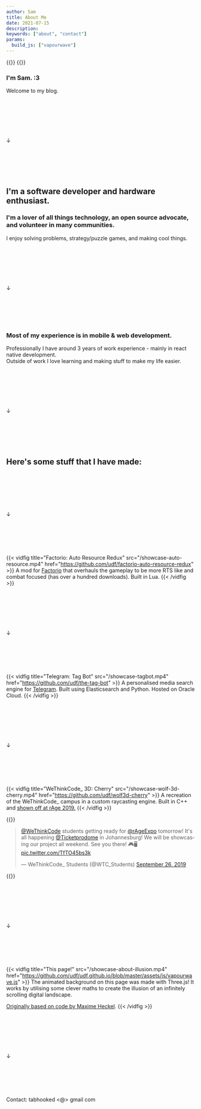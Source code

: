 ```yaml
---
author: Sam
title: About Me
date: 2021-07-15
description:
keywords: ["about", "contact"]
params:
  build_js: ["vapourwave"]
---
```


{{<raw>}}
<canvas class="background webgl"></canvas>
{{</raw>}}

### I'm Sam. :3  
Welcome to my blog.

<br/><br/><br/><br/><br/><br/>↓<br/><br/><br/><br/><br/><br/>

## I'm a software developer and hardware enthusiast.  
### I'm a lover of all things technology, an open source advocate, and volunteer in many communities.  

I enjoy solving problems, strategy/puzzle games, and making cool things.

<br/><br/><br/><br/><br/><br/>↓<br/><br/><br/><br/><br/><br/>

### Most of my experience is in mobile & web development.
Professionally I have around 3 years of work experience - mainly in react native development.  
Outside of work I love learning and making stuff to make my life easier.

<br/><br/><br/><br/><br/><br/>↓<br/><br/><br/><br/><br/><br/>

## Here's some stuff that I have made:

<br/><br/><br/><br/><br/><br/>↓<br/><br/><br/><br/><br/><br/>

{{< vidfig title="Factorio: Auto Resource Redux" src="/showcase-auto-resource.mp4" href="https://github.com/udf/factorio-auto-resource-redux" >}}
A mod for [Factorio](https://factorio.com) that overhauls the gameplay to be more RTS like and combat focused (has over a hundred downloads). Built in Lua.
{{< /vidfig >}}

<br/><br/><br/><br/><br/><br/>↓<br/><br/><br/><br/><br/><br/>

{{< vidfig title="Telegram: Tag Bot" src="/showcase-tagbot.mp4" href="https://github.com/udf/the-tag-bot" >}}
A personalised media search engine for [Telegram](https://telegram.org). Built using Elasticsearch and Python. Hosted on Oracle Cloud.
{{< /vidfig >}}

<br/><br/><br/><br/><br/><br/>↓<br/><br/><br/><br/><br/><br/>

{{< vidfig title="WeThinkCode_ 3D: Cherry" src="/showcase-wolf-3d-cherry.mp4" href="https://github.com/udf/wolf3d-cherry" >}}
A recreation of the WeThinkCode_ campus in a custom raycasting engine. Built in C++ and [shown off at rAge 2019.](https://twitter.com/WTC_Students/status/1177162021302874113)
{{< /vidfig >}}

{{<raw>}}
<blockquote class="twitter-tweet"><p lang="en" dir="ltr"><a href="https://twitter.com/wethinkcode?ref_src=twsrc%5Etfw">@WeThinkCode</a> students getting ready for <a href="https://twitter.com/rAgeExpo?ref_src=twsrc%5Etfw">@rAgeExpo</a> tomorrow! It&#39;s all happening <a href="https://twitter.com/Ticketprodome?ref_src=twsrc%5Etfw">@Ticketprodome</a> in Johannesburg! We will be showcasing our project all weekend. See you there! 🎮🖥️ <a href="https://t.co/TfTO45bs3k">pic.twitter.com/TfTO45bs3k</a></p>&mdash; WeThinkCode_ Students (@WTC_Students) <a href="https://twitter.com/WTC_Students/status/1177162021302874113?ref_src=twsrc%5Etfw">September 26, 2019</a></blockquote> <script async src="https://platform.twitter.com/widgets.js" charset="utf-8"></script> 
{{</raw>}}

<br/><br/><br/><br/><br/><br/>↓<br/><br/><br/><br/><br/><br/>


{{< vidfig title="This page!" src="/showcase-about-illusion.mp4" href="https://github.com/udf/udf.github.io/blob/master/assets/js/vapourwave.js" >}}
The animated background on this page was made with Three.js! It works by utilising some clever maths to create the illusion of an infinitely scrolling digital landscape.

[Originally based on code by Maxime Heckel](https://blog.maximeheckel.com/posts/vaporwave-3d-scene-with-threejs/).
{{< /vidfig >}}

<br/><br/><br/><br/><br/><br/>↓<br/><br/><br/><br/><br/><br/>

Contact: tabhooked <@> gmail <dot> com
